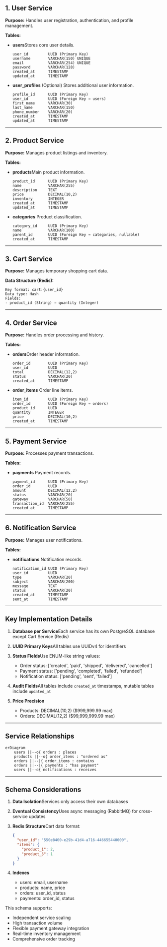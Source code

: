 
## 1. User Service

**Purpose:**
Handles user registration, authentication, and profile management.

**Tables:**

- **users**Stores core user details.

  ```
  user_id         UUID (Primary Key)
  username        VARCHAR(150) UNIQUE
  email           VARCHAR(254) UNIQUE
  password        VARCHAR(128)
  created_at      TIMESTAMP
  updated_at      TIMESTAMP
  ```
- **user_profiles** (Optional)
  Stores additional user information.

  ```
  profile_id      UUID (Primary Key)
  user_id         UUID (Foreign Key → users)
  first_name      VARCHAR(30)
  last_name       VARCHAR(150)
  phone_number    VARCHAR(20)
  created_at      TIMESTAMP
  updated_at      TIMESTAMP
  ```

---

## 2. Product Service

**Purpose:**
Manages product listings and inventory.

**Tables:**

- **products**Main product information.

  ```
  product_id      UUID (Primary Key)
  name            VARCHAR(255)
  description     TEXT
  price           DECIMAL(10,2)
  inventory       INTEGER
  created_at      TIMESTAMP
  updated_at      TIMESTAMP
  ```
- **categories**
  Product classification.

  ```
  category_id     UUID (Primary Key)
  name            VARCHAR(100)
  parent_id       UUID (Foreign Key → categories, nullable)
  created_at      TIMESTAMP
  ```

---

## 3. Cart Service

**Purpose:**
Manages temporary shopping cart data.

**Data Structure (Redis):**

```
Key format: cart:{user_id}
Data type: Hash
Fields:
- product_id (String) → quantity (Integer)
```

---

## 4. Order Service

**Purpose:**
Handles order processing and history.

**Tables:**

- **orders**Order header information.

  ```
  order_id        UUID (Primary Key)
  user_id         UUID
  total           DECIMAL(12,2)
  status          VARCHAR(20)
  created_at      TIMESTAMP
  ```
- **order_items**
  Order line items.

  ```
  item_id         UUID (Primary Key)
  order_id        UUID (Foreign Key → orders)
  product_id      UUID
  quantity        INTEGER
  price           DECIMAL(10,2)
  created_at      TIMESTAMP
  ```

---

## 5. Payment Service

**Purpose:**
Processes payment transactions.

**Tables:**

- **payments**
  Payment records.
  ```
  payment_id      UUID (Primary Key)
  order_id        UUID
  amount          DECIMAL(12,2)
  status          VARCHAR(20)
  gateway         VARCHAR(50)
  transaction_id  VARCHAR(255)
  created_at      TIMESTAMP
  ```

---

## 6. Notification Service

**Purpose:**
Manages user notifications.

**Tables:**

- **notifications**
  Notification records.
  ```
  notification_id UUID (Primary Key)
  user_id         UUID
  type            VARCHAR(20)
  subject         VARCHAR(200)
  message         TEXT
  status          VARCHAR(20)
  created_at      TIMESTAMP
  sent_at         TIMESTAMP
  ```

---

## Key Implementation Details

1. **Database per Service**Each service has its own PostgreSQL database except Cart Service (Redis)
2. **UUID Primary Keys**All tables use UUIDv4 for identifiers
3. **Status Fields**Use ENUM-like string values:

   - Order status: ['created', 'paid', 'shipped', 'delivered', 'cancelled']
   - Payment status: ['pending', 'completed', 'failed', 'refunded']
   - Notification status: ['pending', 'sent', 'failed']
4. **Audit Fields**All tables include `created_at` timestamps, mutable tables include `updated_at`
5. **Price Precision**

   - Products: DECIMAL(10,2) ($999,999.99 max)
   - Orders: DECIMAL(12,2) ($99,999,999.99 max)

---

## Service Relationships

```mermaid
erDiagram
    users ||--o{ orders : places
    products ||--o{ order_items : "ordered as"
    orders ||--|{ order_items : contains
    orders ||--|{ payments : "has payment"
    users ||--o{ notifications : receives
```

---

## Schema Considerations

1. **Data Isolation**Services only access their own databases
2. **Eventual Consistency**Uses async messaging (RabbitMQ) for cross-service updates
3. **Redis Structure**Cart data format:

   ```json
   {
     "user_id": "550e8400-e29b-41d4-a716-446655440000",
     "items": {
       "product_1": 2,
       "product_5": 1
     }
   }
   ```
4. **Indexes**

   - users: email, username
   - products: name, price
   - orders: user_id, status
   - payments: order_id, status

This schema supports:

- Independent service scaling
- High transaction volume
- Flexible payment gateway integration
- Real-time inventory management
- Comprehensive order tracking
